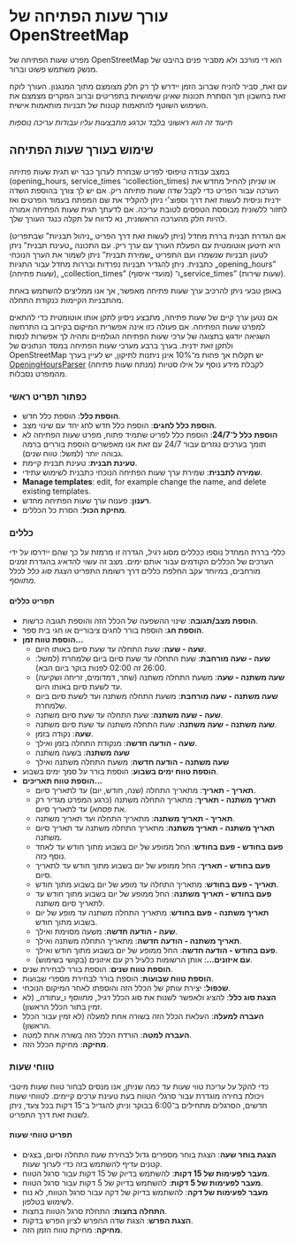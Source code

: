 # עורך שעות הפתיחה של OpenStreetMap

מפרט שעות הפתיחה של OpenStreetMap הוא די מורכב ולא מסביר פנים בהיבט של מנשק משתמש פשוט וברור.

עם זאת, סביר להניח שברוב הזמן יידרש לך רק חלק מצומצם מתוך המנגנון. העורך לוקח זאת בחשבון תוך הסתרת תכונות שאינן שימושיות בתפריטים וברוב המקרים מצמצם את השימוש השוטף להתאמות קטנות של תבניות מותאמות אישית.

_תיעוד זה הוא ראשוני בלבד וכרגע מתבצעות עליו עבודות עריכה נוספות_

## שימוש בעורך שעות הפתיחה

במצב עבודה טיפוסי לפריט שבחרת לערוך כבר יש תגית שעות פתיחה (opening_hours,‏ service_times ו־collection_times) או שניתן להחיל מחדש את הערכה עבור הפריט כדי לקבל שדה שעות פתיחה ריק. אם יש לך צורך בהוספת השדה ידנית וניסית לעשות זאת דרך וספוצ׳י ניתן להקליד את שם המפתח בעמוד הפרטים ואז לחזור ללשונית מבוססת הטפסים לטובת עריכה. אם לדעתך תגית שעות הפתיחה אמורה להיות חלק מהערכה הראשונית, נא לדווח על תקלה כנגד העורך שלך.

אם הגדרת תבנית בררת מחדל (ניתן לעשות זאת דרך הפריט „ניהול תבניות” שבתפריט) היא תיטען אוטומטית עם הפעלת העורך עם ערך ריק. עם התכונה „טעינת תבנית” ניתן לטעון תבניות שנשמרו ועם התפריט „שמירת תבנית” ניתן לשמור את הערך הנוכחי כתבנית. ניתן להגדיר תבניות נפרדות ובררות מחדל עבור התגיות „opening_hours” (שעות פתיחה),‏ „collection_times” (מועדי איסוף) ו־„service_times” (שעות שירות).

באופן טבעי ניתן להרכיב ערך שעות פתיחה מאפשר, אך אנו ממליצים להשתמש באחת מהתבניות הקיימות כנקודת התחלה.

אם נטען ערך קיים של שעות פתיחה, מתבצע ניסיון לתקן אותו אוטומטית כדי להתאים למפרט שעות הפתיחה. אם פעולה כזו אינה אפשרית המיקום בקירוב בו התרחשה השגיאה יודגש בתצוגה של ערכי שעות הפתיחה הגולמיים ותהיה לך אפשרות לנסות ולתקן זאת ידנית. בערך ברבע מערכי שעות הפתיחה במסד הנתונים של OpenStreetMap יש תקלות אך פחות מ־10% אינן ניתנות לתיקון, יש לעיין בערך [OpeningHoursParser](https://github.com/simonpoole/OpeningHoursParser) (מנתח שעות פתיחה) לקבלת מידע נוסף על אילו סטיות מהמפרט נסבלות.

### כפתור תפריט ראשי

* __הוספת כלל__: הוספת כלל חדש.
* __הוספת כלל לחגים__: הוספת כלל חדש לחג יחד עם שינוי מצב.
* __הוספת כלל ל־24/7__: הוספת כלל לפריט שתמיד פתוח, מפרט שעות הפתיחה לא תומך בערכים נגזרים עבור 24/7 עם זאת אנו מאפשרים הוספת בוררים ברמה גבוהה יותר (למשל: טווח שנים).
* __טעינת תבנית__: טעינת תבנית קיימת.
* __שמירה לתבנית__: שמירת ערך שעות הפתיחה הנוכחי כתבנית לשימוש עתידי.
* __Manage templates__: edit, for example change the name, and delete existing templates.
* __רענון__: פענוח ערך שעות הפתיחה מחדש.
* __מחיקת הכול__: הסרת כל הכללים.

### כללים

כללי בררת המחדל נוספו ככללים מסוג _רגיל_, הגדרה זו מרמזת על כך שהם יידרסו על ידי הערכים של הכללים הקודמים עבור אותם ימים. מצב זה עשוי להדאיג בהגדרת זמנים מורחבים, במיוחד עקב החלפת כללים דרך רשומת התפריט _הצגת סוג כלל_ לכלל _מתווסף_.

#### תפריט כללים

* __הוספת מצב/תגובה__: שינוי ההשפעה של הכלל הזה והוספת תגובה כרשות.
* __הוספת חג__: הוספת בורר לחגים ציבוריים או חגי בית ספר.
* __הוספת טווח זמן…__
    * __שעה - שעה__: שעת התחלה עד שעת סיום באותו היום.
    * __שעה - שעה מורחבת__: שעת התחלה עד שעת סיום ביום שלמחרת (למשל: 26:00 זה 02:00 לפנות בוקר ביום הבא).
    * __שעה משתנה - שעה__: משעת התחלה משתנה (שחר, דמדומים, זריחה ושקיעה) עד לשעת סיום באותו היום.
    * __שעה משתנה - שעה מורחבת__: משעת התחלה משתנה ועד לשעת סיום ביום שלמחרת.
    * __שעה - שעה משתנה__: שעת התחלה עד שעת סיום משתנה.
    * __שעה משתנה - שעה משתנה__: שעת התחלה משתנה עד שעת סיום משתנה.
    * __שעה__: נקודה בזמן.
    * __שעה - הודעה חדשה__: מנקודת התחלה בזמן ואילך.
    * __שעה משתנה__: בשעה משתנה
    * __שעה משתנה - הודעה חדשה__: משעת התחלה משתנה ואילך
* __הוספת טווח ימים בשבוע__: הוספת בורר על סמך ימים בשבוע.
* __הוספת טווח תאריכים…__
    * __תאריך - תאריך__: מתאריך התחלה (שנה, חודש, יום) עד לתאריך סיום.
    * __תאריך משתנה - תאריך__: מתאריך התחלה משתנה (כרגע המפרט מגדיר רק את _פסחא_) עד לתאריך סיום.
    * __תאריך - תאריך משתנה__: מתאריך התחלה ועד תאריך משתנה.
    * __תאריך משתנה - תאריך משתנה__: מתאריך התחלה משתנה עד תאריך סיום משתנה.
    * __פעם בחודש - פעם בחודש__: החל ממופע של יום בשבוע מתוך חודש עד לאחד נוסף כזה.
    * __פעם בחודש - תאריך__: החל ממופע של יום בשבוע מתוך חודש עד לתאריך סיום.
    * __תאריך - פעם בחודש__: מתאריך התחלה עד מופע של יום בשבוע מתוך חודש.
    * __פעם בחודש - תאריך משתנה__: החל ממופע של יום בשבוע מתוך חודש עד לתאריך סיום משתנה.
    * __תאריך משתנה - פעם בחודש__: מתאריך התחלה משתנה עד מופע של יום בשבוע מתוך חודש.
    * __שעה - הודעה חדשה__: משעה מסוימת ואילך.
    * __תאריך משתנה - הודעה חדשה__: מתאריך התחלה משתנה ואילך.
    * __פעם בחודש - הודעה חדשה__: החל ממופע של יום בשבוע מתוך חודש ואילך.
    * __עם איזונים…__: אותן הרשומות כלעיל רק עם איזונים (בקושי בשימוש).
* __הוספת טווח שנים__: הוספת בורר לבחירת שנים.
* __הוספת טווח שבועות__: הוספת בורר לבחירת מספרי שבועות.
* __שכפול__: יצירת עותק של הכלל הזה והוספתו לאחר המיקום הנוכחי.
* __הצגת סוג כלל__: להציג ולאפשר לשנות את סוג הכלל _רגיל_, _מתווסף_ ו_עתודה_ (לא זמין בתור הכלל הראשון).
* __העברה למעלה__: העלאת הכלל הזה בשורה אחת למעלה (לא זמין עבור הכלל הראשון).
* __העברה למטה__: הורדת הכלל הזה בשורה אחת למטה.
* __מחיקה__: מחיקת הכלל הזה.

### טווחי שעות

כדי להקל על עריכת טווי שעות עד כמה שניתן, אנו מנסים לבחור טווח שעות מיטבי ויכולת בחירה מוגדרת עבור סרגלי הטווח בעת טעינת ערכים קיימים. לטווחי שעות חדשים, הסרגלים מתחילים ב־6:00 בבוקר וניתן להגדיל ב־15 דקות בכל צעד, ניתן לשנות זאת דרך התפריט.

#### תפריט טווחי שעות

* __הצגת בוחר שעה__: הצגת בוחר מספרים גדול לבחירת שעת התחלה וסיום, בצגים קטנים עדיף להשתמש בזה כדי לערוך שעות.
* __מעבר לפעימות של 15 דקות__: להשתמש בדיוק של 15 דקות עבור סרגל הטווח.
* __מעבר לפעימות של 5 דקות__: להשתמש בדיוק של 5 דקות עבור סרגל הטווח.
* __מעבר לפעימות של דקה__: להשתמש בדיוק של דקה עבור סרגל הטווח, לא נוח לשימוש בטלפון.
* __התחלה בחצות__: התחלת סרגל הטווח בחצות.
* __הצגת הפרש__: הצגת שדה ההפרש לציון הפרש בדקות.
* __מחיקה__: מחיקת טווח הזמן הזה.

